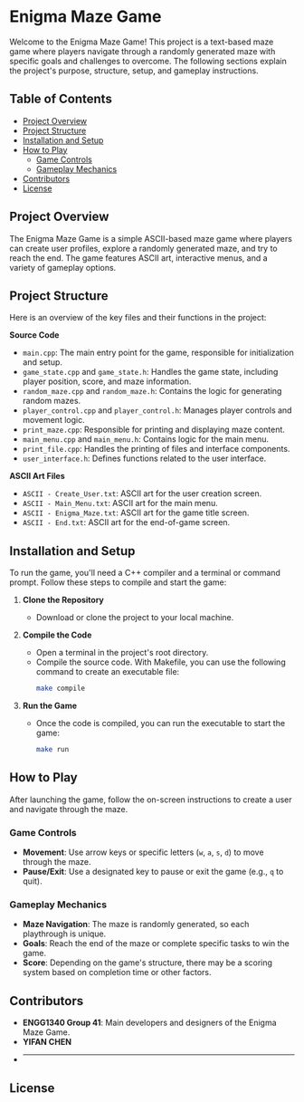 # Enigma Maze Game

Welcome to the Enigma Maze Game! This project is a text-based maze game where players navigate through a randomly generated maze with specific goals and challenges to overcome. The following sections explain the project's purpose, structure, setup, and gameplay instructions.

## Table of Contents
- [Project Overview](#project-overview)
- [Project Structure](#project-structure)
- [Installation and Setup](#installation-and-setup)
- [How to Play](#how-to-play)
  - [Game Controls](#game-controls)
  - [Gameplay Mechanics](#gameplay-mechanics)
- [Contributors](#contributors)
- [License](#license)

## Project Overview
The Enigma Maze Game is a simple ASCII-based maze game where players can create user profiles, explore a randomly generated maze, and try to reach the end. The game features ASCII art, interactive menus, and a variety of gameplay options.

## Project Structure
Here is an overview of the key files and their functions in the project:

**Source Code**
- `main.cpp`: The main entry point for the game, responsible for initialization and setup.
- `game_state.cpp` and `game_state.h`: Handles the game state, including player position, score, and maze information.
- `random_maze.cpp` and `random_maze.h`: Contains the logic for generating random mazes.
- `player_control.cpp` and `player_control.h`: Manages player controls and movement logic.
- `print_maze.cpp`: Responsible for printing and displaying maze content.
- `main_menu.cpp` and `main_menu.h`: Contains logic for the main menu.
- `print_file.cpp`: Handles the printing of files and interface components.
- `user_interface.h`: Defines functions related to the user interface.

**ASCII Art Files**
- `ASCII - Create_User.txt`: ASCII art for the user creation screen.
- `ASCII - Main_Menu.txt`: ASCII art for the main menu.
- `ASCII - Enigma_Maze.txt`: ASCII art for the game title screen.
- `ASCII - End.txt`: ASCII art for the end-of-game screen.

## Installation and Setup
To run the game, you'll need a C++ compiler and a terminal or command prompt. Follow these steps to compile and start the game:

1. **Clone the Repository**
   - Download or clone the project to your local machine.

2. **Compile the Code**
   - Open a terminal in the project's root directory.
   - Compile the source code. With Makefile, you can use the following command to create an executable file:
     ```bash
     make compile
     ```

3. **Run the Game**
   - Once the code is compiled, you can run the executable to start the game:
     ```bash
     make run
     ```

## How to Play
After launching the game, follow the on-screen instructions to create a user and navigate through the maze.

### Game Controls
- **Movement**: Use arrow keys or specific letters (`w`, `a`, `s`, `d`) to move through the maze.
- **Pause/Exit**: Use a designated key to pause or exit the game (e.g., `q` to quit).

### Gameplay Mechanics
- **Maze Navigation**: The maze is randomly generated, so each playthrough is unique.
- **Goals**: Reach the end of the maze or complete specific tasks to win the game.
- **Score**: Depending on the game's structure, there may be a scoring system based on completion time or other factors.

## Contributors
- **ENGG1340 Group 41**: Main developers and designers of the Enigma Maze Game.
- **YIFAN CHEN**
- ****

## License



